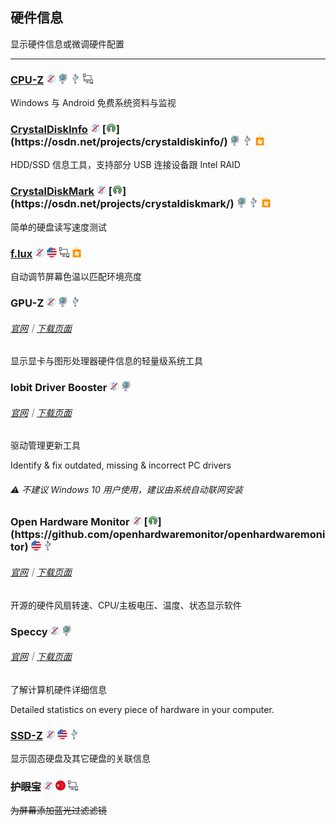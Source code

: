 ## 硬件信息

显示硬件信息或微调硬件配置

---

### [CPU-Z](http://www.cpuid.com/softwares/cpu-z.html) ![](../assets/free.png) ![](../assets/earth-globe.png) ![](../assets/usb.png) ![](../assets/multi_platform.png)

Windows 与 Android 免费系统资料与监视

### [CrystalDiskInfo](http://crystalmark.info/software/CrystalDiskInfo/index-e.html) ![](../assets/free.png) [![](../assets/open-source-icon.png "BSD@OSDN: https://osdn.net/projects/crystaldiskinfo/")](https://osdn.net/projects/crystaldiskinfo/) ![](../assets/earth-globe.png) ![](../assets/usb.png) ![](../assets/windows-store.png)

HDD/SSD 信息工具，支持部分 USB 连接设备跟 Intel RAID

### [CrystalDiskMark](http://crystalmark.info/software/CrystalDiskMark/index-e.html) ![](../assets/free.png) [![](../assets/open-source-icon.png "BSD@OSDN: https://osdn.net/projects/crystaldiskmark/")](https://osdn.net/projects/crystaldiskmark/) ![](../assets/earth-globe.png) ![](../assets/usb.png) ![](../assets/windows-store.png)

简单的硬盘读写速度测试

### [f.lux](http://stereopsis.com/flux/) ![](../assets/free.png) ![](../assets/united-states.png) ![](../assets/multi_platform.png) ![](../assets/windows-store.png)

自动调节屏幕色温以匹配环境亮度

### GPU-Z ![](../assets/free.png) ![](../assets/earth-globe.png) ![](../assets/usb.png)

###### [官网](https://www.techpowerup.com/gpuz/)｜[下载页面](https://www.techpowerup.com/download/techpowerup-gpu-z/#)

显示显卡与图形处理器硬件信息的轻量级系统工具

### Iobit Driver Booster ![](../assets/free.png) ![](../assets/earth-globe.png)

###### [官网](http://www.iobit.com/en/driver-booster.php)｜[下载页面](http://download.cnet.com/Driver-Booster/3001-18513_4-75992725.html?hasJs=n&part=dl-)

驱动管理更新工具

Identify & fix outdated, missing & incorrect PC drivers

###### ⚠ 不建议 Windows 10 用户使用，建议由系统自动联网安装

### Open Hardware Monitor ![](../assets/free.png) [![](../assets/open-source-icon.png "MPL 2.0@GitHub: https://github.com/openhardwaremonitor/openhardwaremonitor")](https://github.com/openhardwaremonitor/openhardwaremonitor) ![](../assets/united-states.png) ![](../assets/usb.png)

###### [官网](http://openhardwaremonitor.org/)｜[下载页面](http://openhardwaremonitor.org/downloads/)

开源的硬件风扇转速、CPU/主板电压、温度、状态显示软件

### Speccy ![](../assets/free.png) ![](../assets/earth-globe.png)

###### [官网](https://www.piriform.com/speccy)｜[下载页面](https://www.piriform.com/speccy/download/standard)

了解计算机硬件详细信息

Detailed statistics on every piece of hardware in your computer.

### [SSD-Z](http://aezay.dk/aezay/ssdz/) ![](../assets/free.png) ![](../assets/united-states.png) ![](../assets/usb.png)

显示固态硬盘及其它硬盘的关联信息

### ~~护眼宝~~ ![](../assets/free.png) ![](../assets/china.png) ![](../assets/multi_platform.png)

~~为屏幕添加蓝光过滤滤镜~~
